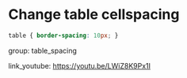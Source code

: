 # Change table cellspacing

```css
table { border-spacing: 10px; }
```


group: table_spacing


link_youtube: https://youtu.be/LWiZ8K9Px1I
